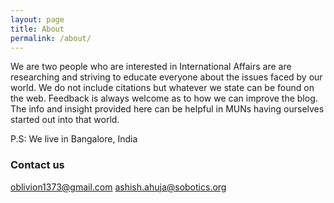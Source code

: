 ```yaml
---
layout: page
title: About
permalink: /about/
---
```


We are two people who are interested in International Affairs are are researching and striving to educate everyone about the issues faced by our world. We do not include citations but whatever we state can be found on the web. Feedback is always welcome as to how we can improve the blog. The info and insight provided here can be helpful in MUNs having ourselves started out into that world. 

P.S: We live in Bangalore, India

### Contact us

[oblivion1373@gmail.com](mailto:oblivion1373@gmail.com)
[ashish.ahuja@sobotics.org](mailto:ashish.ahuja@sobotics.org)
